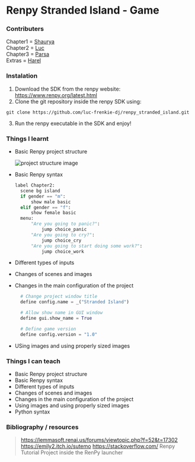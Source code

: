 # Renpy Stranded Island - Game
### Contributers
Chapter1 =  [Shaurya](https://github.com/DHASSWAGGER) <br>
Chapter2 = [Luc](https://github.com/luc-frenkie-dj) <br>
Chapter3 = [Parsa](https://github.com/ParsaThsi) <br>
Extras = [Harel](https://github.com/poo-goblin) <br>

### Instalation
1. Download the SDK from the renpy website: https://www.renpy.org/latest.html
2. Clone the git repository inside the renpy SDK using:
```
git clone https://github.com/luc-frenkie-dj/renpy_stranded_island.git
```
3. Run the renpy executable in the SDK and enjoy!

### Things I learnt
- Basic Renpy project structure
    
  ![project structure image](http://pm1.narvii.com/7114/b9fb2f5fdee08cbd15c95a6986a32e734f49b78ar1-1061-890v2_uhq.jpg)
    
- Basic Renpy syntax

  ```python
  label Chapter2:
    scene bg island
    if gender == "m":
        show male basic
    elif gender == "f":
        show female basic
    menu:
        "Are you going to panic?":
            jump choice_panic
        "Are you going to cry?":
            jump choice_cry
        "Are you going to start doing some work?":
            jump choice_work
  ```

- Different types of inputs
- Changes of scenes and images
- Changes in the main configuration of the project

    ```python
      # Change project window title
      define config.name = _("Stranded Island")

      # Allow show name in GUI window
      define gui.show_name = True

      # Define game version
      define config.version = "1.0"

    ```

- USing images and using properly sized images

### Things I can teach
- Basic Renpy project structure
- Basic Renpy syntax
- Different types of inputs
- Changes of scenes and images
- Changes in the main configuration of the project
- Using images and using properly sized images
- Python syntax

### Bibliography / resources
> https://lemmasoft.renai.us/forums/viewtopic.php?f=52&t=17302 <br>
> https://emily2.itch.io/sutemo
> https://stackoverflow.com/
> Renpy Tutorial Project inside the RenPy launcher
